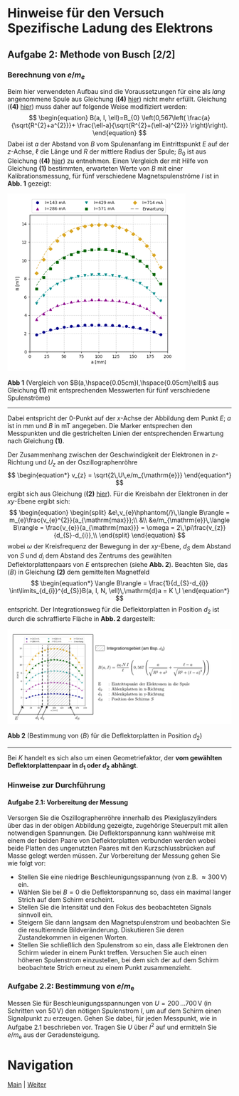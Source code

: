 # Hinweise für den Versuch Spezifische Ladung des Elektrons


## Aufgabe 2: Methode von Busch [2/2]

### Berechnung von $e/m_{e}$

Beim hier verwendeten Aufbau sind die Voraussetzungen für eine als *lang* angenommene Spule aus Gleichung (**(4)** [hier](https://git.scc.kit.edu/etp-lehre/p1-for-students/-/blob/main/Spezifische_Ladung_des_Elektrons/doc/Hinweise-Aufgabe-1.md)) nicht mehr erfüllt. Gleichung (**(4)** [hier](https://git.scc.kit.edu/etp-lehre/p1-for-students/-/blob/main/Spezifische_Ladung_des_Elektrons/doc/Hinweise-Aufgabe-1.md)) muss daher auf folgende Weise modifiziert werden:
$$
\begin{equation}
B(a, I, \ell)=B_{0}
\left(0,567\left(
\frac{a}{\sqrt{R^{2}+a^{2}}}+
\frac{\ell-a}{\sqrt{R^{2}+(\ell-a)^{2}}}
\right)\right). 
\end{equation}
$$
Dabei ist $a$ der Abstand von $B$ vom Spulenanfang im Eintrittspunkt $E$ auf der $z$-Achse, $\ell$ die Länge und $R$ der mittlere Radius der Spule; $B_{0}$ ist aus Gleichung (**(4)** [hier](https://git.scc.kit.edu/etp-lehre/p1-for-students/-/blob/main/Spezifische_Ladung_des_Elektrons/doc/Hinweise-Aufgabe-1.md)) zu entnehmen. Einen Vergleich der mit Hilfe von Gleichung **(1)** bestimmten, erwarteten Werte von $B$ mit einer Kalibrationsmessung, für fünf verschiedene Magnetspulenströme $I$ ist in **Abb. 1** gezeigt: 

<img src="../figures/Busch-Magnetfeld.png" width="500" style="zoom:80%;" />

**Abb 1** (Vergleich von $B(a,\hspace{0.05cm}I,\hspace{0.05cm}\ell)$ aus Gleichung **(1)** mit entsprechenden Messwerten für fünf verschiedene Spulenströme)

---

Dabei entspricht der $0$-Punkt auf der $x$-Achse der Abbildung dem Punkt $E$; $a$ ist in $\mathrm{mm}$ und $B$ in $\mathrm{mT}$ angegeben. Die Marker entsprechen den Messpunkten und die gestrichelten Linien der entsprechenden Erwartung nach Gleichung **(1)**. 

Der Zusammenhang zwischen der Geschwindigkeit der Elektronen in $z$-Richtung und $U_{z}$ an der Oszillographenröhre 
$$
\begin{equation*}
v_{z} = \sqrt{2\,U\,e/m_{\mathrm{e}}}
\end{equation*}
$$
ergibt sich aus Gleichung (**(2)** [hier](https://git.scc.kit.edu/etp-lehre/p1-for-students/-/blob/main/Spezifische_Ladung_des_Elektrons/doc/Hinweise-Aufgabe-1.md)). Für die Kreisbahn der Elektronen in der $xy$-Ebene ergibt sich: 
$$
\begin{equation}
\begin{split}
&e\,v_{e}\hphantom{/}\,\langle B\rangle = m_{e}\frac{v_{e}^{2}}{a_{\mathrm{max}}};\\
&\\
&e/m_{\mathrm{e}}\,\langle B\rangle = \frac{v_{e}}{a_{\mathrm{max}}} = \omega = 2\,\pi\frac{v_{z}}{d_{S}-d_{i}},\\
\end{split}
\end{equation}
$$
wobei $\omega$ der Kreisfrequenz der Bewegung in der $xy$-Ebene, $d_{S}$ dem Abstand von $S$ und $d_{i}$ dem Abstand des Zentrums des gewählten Deflektorplattenpaars von $E$ entsprechen (siehe **Abb. 2**). Beachten Sie, das $\langle B\rangle$ in Gleichung **(2)** dem gemittelten Magnetfeld 
$$
\begin{equation*}
\langle B\rangle = \frac{1}{d_{S}-d_{i}} \int\limits_{d_{i}}^{d_{S}}B(a, I, N, \ell)\,\mathrm{d}a = K \,I
\end{equation*}
$$
entspricht. Der Integrationsweg für die Deflektorplatten in Position $d_{2}$ ist durch die schraffierte Fläche in **Abb. 2** dargestellt: 

<img src="../figures/BuschMagnetfeld.png" width="750" style="zoom:100%;" />

**Abb 2** (Bestimmung von $\langle B\rangle$ für die Deflektorplatten in Position $d_{2}$)

---

Bei $K$ handelt es sich also um einen Geometriefaktor, der **vom gewählten Deflektorplattenpaar in $d_{1}$ oder $d_{2}$ abhängt**. 

### Hinweise zur Durchführung

#### Aufgabe 2.1: Vorbereitung der Messung

Versorgen Sie die Oszillographenröhre innerhalb des Plexiglaszylinders über das in der obigen Abbildung gezeigte, zugehörige Steuerpult mit allen notwendigen Spannungen. Die Deflektorspannung kann wahlweise mit einem der beiden Paare von Deflektorplatten verbunden werden wobei beide Platten des ungenutzten Paares mit den Kurzschlussbrücken auf Masse gelegt werden müssen. Zur Vorbereitung der Messung gehen Sie wie folgt vor:

- Stellen Sie eine niedrige Beschleunigungsspannung (von z.B. $\approx 300\,\mathrm{V}$) ein. 
- Wählen Sie bei $B=0$ die Deflektorspannung so, dass ein maximal langer Strich auf dem Schirm erscheint. 
- Stellen Sie die Intensität und den Fokus des beobachteten Signals sinnvoll ein. 
- Steigern Sie dann langsam den Magnetspulenstrom und beobachten Sie die resultierende Bildveränderung. Diskutieren Sie deren Zustandekommen in eigenen Worten. 
- Stellen Sie schließlich den Spulenstrom so ein, dass alle Elektronen den Schirm wieder in einem Punkt treffen. Versuchen Sie auch einen höheren Spulenstrom einzustellen, bei dem sich der auf dem Schirm beobachtete Strich erneut zu einem Punkt zusammenzieht.

### Aufgabe 2.2: Bestimmung von $e/m_{\mathrm{e}}$ 

Messen Sie für Beschleunigungsspannungen von $U = 200\,\ldots 700\,\mathrm{V}$ (in Schritten von $50\,\mathrm{V}$) den nötigen Spulenstrom $I$, um auf dem Schirm einen Signalpunkt zu erzeugen. Gehen Sie dabei, für jeden Messpunkt, wie in Aufgabe 2.1 beschrieben vor. Tragen Sie $U$ über $I^{2}$ auf und ermitteln Sie $e/m_{\mathrm{e}}$ aus der Geradensteigung. 

# Navigation

[Main](https://git.scc.kit.edu/etp-lehre/p1-for-students/-/tree/main/Spezifische_Ladung_des_Elektrons) | [Weiter](https://git.scc.kit.edu/etp-lehre/p1-for-students/-/blob/main/Spezifische_Ladung_des_Elektrons/doc/Hinweise-Aufgabe-2-a.md)
